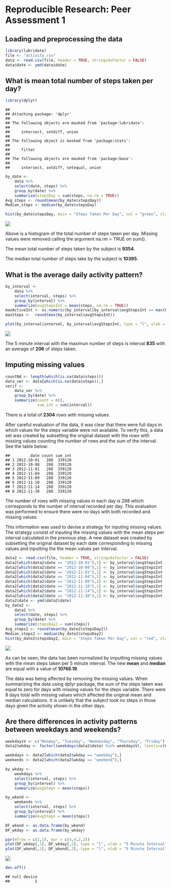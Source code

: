 # Reproducible Research: Peer Assessment 1


## Loading and preprocessing the data

```r
library(lubridate)
file <- "activity.csv"
data <- read.csv(file, header = TRUE, stringsAsFactor = FALSE)
data$date <- ymd(data$date)
```

## What is mean total number of steps taken per day?

```r
library(dplyr)
```

```
## 
## Attaching package: 'dplyr'
## 
## The following objects are masked from 'package:lubridate':
## 
##     intersect, setdiff, union
## 
## The following object is masked from 'package:stats':
## 
##     filter
## 
## The following objects are masked from 'package:base':
## 
##     intersect, setdiff, setequal, union
```

```r
by_date <- 
    data %>%
    select(date, steps) %>%
    group_by(date) %>%
    summarize(stepsDay = sum(steps, na.rm = TRUE))
Avg_steps <- round(mean(by_date$stepsDay))
Median_steps <- median(by_date$stepsDay)
```


```r
hist(by_date$stepsDay, main = "Steps Taken Per Day", col = "green", xlab = "steps/day")
```

![](PA1_template_files/figure-html/histogram-1.png) 

Above is a histogram of the total number of steps taken per day. Missing values were removed calling the argument na.rm = TRUE on sum().  

The mean total number of steps taken by the subject is **9354**.  

The median total number of steps take by the subject is **10395**.  

## What is the average daily activity pattern?

```r
by_interval <- 
    data %>%
    select(interval, steps) %>%
    group_by(interval) %>%
    summarize(avgStepsInt = mean(steps, na.rm = TRUE))
maxActiveInt <- as.numeric(by_interval[by_interval$avgStepsInt == max(by_interval$avgStepsInt),1])
maxSteps <-  round(max(by_interval$avgStepsInt))
```

```r
plot(by_interval$interval, by_interval$avgStepsInt, type = "l", xlab = "5-minute interval", ylab = "steps")
```

![](PA1_template_files/figure-html/dailyplot-1.png) 

The 5 minute interval with the maximun number of steps is interval **835** with an average of **206** of steps taken.  

## Imputing missing values


```r
countNA <- length(which(is.na(data$steps)))
data_ver <- data[which(is.na(data$steps)),]
verif <- 
    data_ver %>%
    group_by(date) %>% 
    summarize(count = n(),
              sum_int = sum(interval))
```
There is a total of **2304** rows with missing values.  

After careful evaluation of the data, it was clear that there were full days in which values for the steps variable were not available. To verify this, a data set was created by subsetting the original dataset with the rows with missing values counting the number of rows and the sum of the interval. See the table below:  

```
##         date count sum_int
## 1 2012-10-01   288  339120
## 2 2012-10-08   288  339120
## 3 2012-11-01   288  339120
## 4 2012-11-04   288  339120
## 5 2012-11-09   288  339120
## 6 2012-11-10   288  339120
## 7 2012-11-14   288  339120
## 8 2012-11-30   288  339120
```
The number of rows with missing values in each day is 288 which corresponds to the number of interval recorded per day. This evaluation was performed to ensure there were no days with both recorded and missing values.  

This information was used to devise a strategy for inputing missing values. The strategy consist of inputing the missing values with the mean steps per interval calculated in the previous step. A new dataset was created by subsetting the original dataset by each date corresponding to missing values and inputting the the mean values per interval. 


```r
data2 <- read.csv(file, header = TRUE, stringsAsFactor = FALSE)
data2[which(data2$date == "2012-10-01"),1] <- by_interval$avgStepsInt
data2[which(data2$date == "2012-10-08"),1] <- by_interval$avgStepsInt
data2[which(data2$date == "2012-11-01"),1] <- by_interval$avgStepsInt
data2[which(data2$date == "2012-11-04"),1] <- by_interval$avgStepsInt
data2[which(data2$date == "2012-11-09"),1] <- by_interval$avgStepsInt
data2[which(data2$date == "2012-11-10"),1] <- by_interval$avgStepsInt
data2[which(data2$date == "2012-11-14"),1] <- by_interval$avgStepsInt
data2[which(data2$date == "2012-11-30"),1] <- by_interval$avgStepsInt
data2$date <- ymd(data2$date)
by_date2 <- 
    data2 %>%
    select(date, steps) %>%
    group_by(date) %>%
    summarize(stepsDay2 = sum(steps))
Avg_steps2 <- round(mean(by_date2$stepsDay2))
Median_steps2 <- median(by_date2$stepsDay2)
hist(by_date2$stepsDay2, main = "Steps Taken Per Day", col = "red", xlab = "steps/day")
```

![](PA1_template_files/figure-html/unnamed-chunk-5-1.png) 

As can be seen, the data has been normalized by imputting missing values with the mean steps taken per 5 minute interval. The new **mean** and **median** are equal with a value of **10766.19**.  

The data was being affected by removing the missing values. When summarizing the data using dplyr package, the sum of the steps taken was equal to zero for days with missing values for the steps variable. There were 8 days total with missing values which affected the original mean and median calculations. It is unlikely that the subject took no steps in those days given the activity shown in the other days. 

## Are there differences in activity patterns between weekdays and weekends?


```r
weekdaysV <- c("Monday", "Tuesday", "Wednesday", "Thursday", "Friday")
data2$wkday <- factor((weekdays(data2$date) %in% weekdaysV), levels=c(FALSE, TRUE), labels=c('weekend', 'weekday'))

weekdays <- data2[which(data2$wkday == "weekday"),]
weekends <- data2[which(data2$wkday == "weekend"),]

by_wkday <- 
    weekdays %>%
    select(interval, steps) %>%
    group_by(interval) %>%
    summarize(avgSteps = mean(steps))

by_wkend <- 
    weekends %>%
    select(interval, steps) %>%
    group_by(interval) %>%
    summarize(AvgSteps = mean(steps))

DF_wkend <- as.data.frame(by_wkend)
DF_wkday <- as.data.frame(by_wkday)

par(mfrow = c(2,1), mar = c(4,4,2,2))
plot(DF_wkday[,1], DF_wkday[,2], type = "l", xlab = "5 Minute Interval", ylab = "Steps/Day", main = "Weekdays")
plot(DF_wkend[,1], DF_wkend[,2], type = "l", xlab = "5 Minute Interval", ylab = "Steps/Day", main = "Weekends")
```

![](PA1_template_files/figure-html/unnamed-chunk-6-1.png) 

```r
dev.off()
```

```
## null device 
##           1
```


